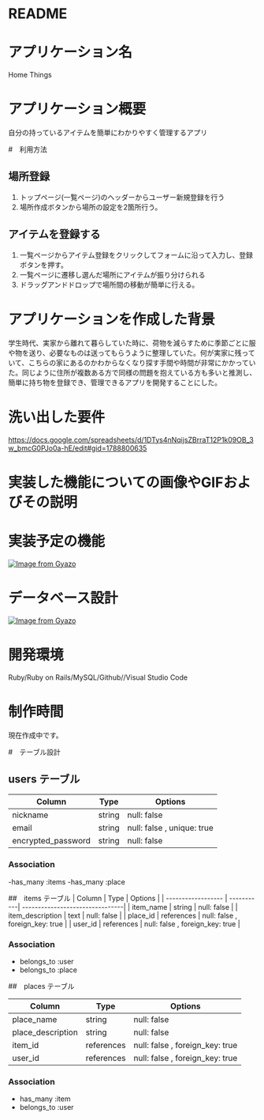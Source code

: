 # README

# アプリケーション名
Home Things

# アプリケーション概要
自分の持っているアイテムを簡単にわかりやすく管理するアプリ

<!-- # URL -->

<!-- # テスト用アカウント -->

#　利用方法

## 場所登録
1. トップページ(一覧ページ)のヘッダーからユーザー新規登録を行う
2. 場所作成ボタンから場所の設定を2箇所行う。

## アイテムを登録する
1. 一覧ページからアイテム登録をクリックしてフォームに沿って入力し、登録ボタンを押す。
2. 一覧ページに遷移し選んだ場所にアイテムが振り分けられる
3. ドラッグアンドドロップで場所間の移動が簡単に行える。

# アプリケーションを作成した背景
学生時代、実家から離れて暮らしていた時に、荷物を減らすために季節ごとに服や物を送り、必要なものは送ってもらうように整理していた。何が実家に残っていて、こちらの家にあるのかわからなくなり探す手間や時間が非常にかかっていた。同じように住所が複数ある方で同様の問題を抱えている方も多いと推測し、簡単に持ち物を登録でき、管理できるアプリを開発することにした。

# 洗い出した要件
https://docs.google.com/spreadsheets/d/1DTys4nNqijsZBrraT12P1k09OB_3w_bmcG0PJo0a-hE/edit#gid=1788800635

# 実装した機能についての画像やGIFおよびその説明

# 実装予定の機能
[![Image from Gyazo](https://i.gyazo.com/cbc958b93d8c86c165914c9c3913f32f.png)](https://gyazo.com/cbc958b93d8c86c165914c9c3913f32f)

# データベース設計
[![Image from Gyazo](https://i.gyazo.com/e2120524a25e049ac28888cac98b58f7.png)](https://gyazo.com/e2120524a25e049ac28888cac98b58f7)

<!-- # 画面遷移図 -->

# 開発環境
Ruby/Ruby on Rails/MySQL/Github//Visual Studio Code

<!-- # ローカルでの動作方法

# 工夫したポイント

# 改善点	 -->

# 制作時間
現在作成中です。

#　テーブル設計

## users テーブル
| Column             | Type   | Options                    |
| ------------------ | ------ | -------------------------- |
| nickname           | string | null: false                |
| email              | string | null: false , unique: true |
| encrypted_password | string | null: false                |

### Association
-has_many :items
-has_many :place


##　items テーブル
| Column             | Type       | Options                         |
| ------------------ | -----------| --------------------------------|
| item_name          | string     | null: false                     |
| item_description   | text       | null: false                     |
| place_id           | references | null: false , foreign_key: true |
| user_id            | references | null: false , foreign_key: true | 

### Association

- belongs_to :user
- belongs_to :place


##　places テーブル

| Column             | Type       | Options                         |
| ------------------ | -----------| --------------------------------|
| place_name         | string     | null: false                     |
| place_description  | string     | null: false                     |
| item_id            | references | null: false , foreign_key: true |
| user_id            | references | null: false , foreign_key: true | 

### Association

- has_many :item
- belongs_to :user